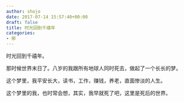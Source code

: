 ```yaml
---
author: shojo
date: 2017-07-14 15:57:40+00:00
draft: false
title: 时光回到千禧年
categories:
- 邪
---
```


时光回到千禧年。

那时候世界末日了。八岁的我跟所有地球人同时死去，做起了一个长长的梦。

这个梦里，我平安长大，读书，工作，赚钱，养老，直面惨淡的人生。

这个梦里的我，也时常会想，其实，我早就死了吧，这里是死后的世界。
